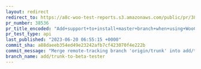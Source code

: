 ```yaml
---
layout: redirect
redirect_to: https://a8c-woo-test-reports.s3.amazonaws.com/public/pr/38536/api/index.html
pr_number: 38536
pr_title_encoded: "Add+support+to+install+master+branch+when+using+WooCommerce+Beta+Tester"
pr_test_type: api
last_published: "2023-06-20 06:55:15 +0000"
commit_sha: a88daeeb354ed49e23242afb7cf423070f4e222b
commit_message: "Merge remote-tracking branch 'origin/trunk' into add/trunk-to-beta-te…"
branch_name: add/trunk-to-beta-tester
---
```

